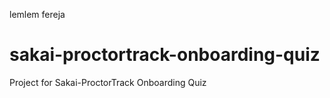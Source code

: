 
lemlem fereja 
 # sakai-proctortrack-onboarding-quiz
Project for Sakai-ProctorTrack Onboarding Quiz
